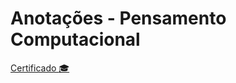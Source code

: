 # Anotações - Pensamento Computacional


[Certificado :mortar_board:](https://hermes.digitalinnovation.one/certificates/63B27E36.pdf)

